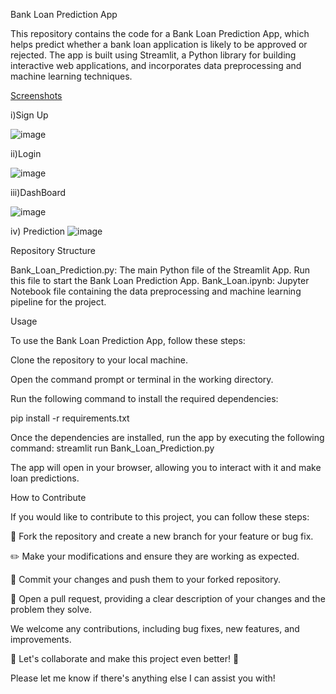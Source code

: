 Bank Loan Prediction App


This repository contains the code for a Bank Loan Prediction App, which helps predict whether a bank loan application is likely to be approved or rejected. The app is built using Streamlit, a Python library for building interactive web applications, and incorporates data preprocessing and machine learning techniques.

<a href="https://example.com" class="btn btn-primary">Screenshots</a>



i)Sign Up

![image](https://github.com/nagaraju-developer/BANK_LOAN_PREDICTION/assets/106716843/6a08b595-bf55-40cb-9e5c-18dbc0ae6145)

ii)Login

![image](https://github.com/nagaraju-developer/BANK_LOAN_PREDICTION/assets/106716843/28fc43ec-ea5a-46b2-89b0-a379015983a7)

iii)DashBoard

![image](https://github.com/nagaraju-developer/BANK_LOAN_PREDICTION/assets/106716843/f26e5717-ec09-4dd5-aba5-38ae02bd2fec)

iv) Prediction
![image](https://github.com/nagaraju-developer/BANK_LOAN_PREDICTION/assets/106716843/9056799f-12eb-4363-91e6-f16f7bbc39b2)


Repository Structure

Bank_Loan_Prediction.py: The main Python file of the Streamlit App. Run this file to start the Bank Loan Prediction App.
Bank_Loan.ipynb: Jupyter Notebook file containing the data preprocessing and machine learning pipeline for the project.


Usage

To use the Bank Loan Prediction App, follow these steps:

Clone the repository to your local machine.

Open the command prompt or terminal in the working directory.

Run the following command to install the required dependencies:

pip install -r requirements.txt

Once the dependencies are installed, run the app by executing the following command:
streamlit run Bank_Loan_Prediction.py

The app will open in your browser, allowing you to interact with it and make loan predictions.

How to Contribute

If you would like to contribute to this project, you can follow these steps:

🍴 Fork the repository and create a new branch for your feature or bug fix.

✏️ Make your modifications and ensure they are working as expected.

💾 Commit your changes and push them to your forked repository.

🔀 Open a pull request, providing a clear description of your changes and the problem they solve.

We welcome any contributions, including bug fixes, new features, and improvements.

🎉 Let's collaborate and make this project even better! 🚀

Please let me know if there's anything else I can assist you with!

